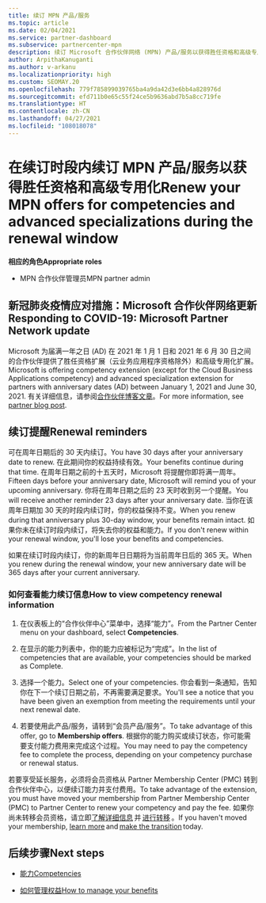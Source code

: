 ```yaml
---
title: 续订 MPN 产品/服务
ms.topic: article
ms.date: 02/04/2021
ms.service: partner-dashboard
ms.subservice: partnercenter-mpn
description: 续订 Microsoft 合作伙伴网络 (MPN) 产品/服务以获得胜任资格和高级专用化 - 续订时段开始于购买日期一周年后加一天。
author: ArpithaKanuganti
ms.author: v-arkanu
ms.localizationpriority: high
ms.custom: SEOMAY.20
ms.openlocfilehash: 779f785899039765ba4a9da42d3e6bb4a828976d
ms.sourcegitcommit: efd711b0e65c55f24ce5b9636abd7b5a8cc719fe
ms.translationtype: HT
ms.contentlocale: zh-CN
ms.lasthandoff: 04/27/2021
ms.locfileid: "108018078"
---
```

# <a name="renew-your-mpn-offers-for-competencies-and-advanced-specializations-during-the-renewal-window"></a><span data-ttu-id="b7f5f-103">在续订时段内续订 MPN 产品/服务以获得胜任资格和高级专用化</span><span class="sxs-lookup"><span data-stu-id="b7f5f-103">Renew your MPN offers for competencies and advanced specializations during the renewal window</span></span>

<span data-ttu-id="b7f5f-104">**相应的角色**</span><span class="sxs-lookup"><span data-stu-id="b7f5f-104">**Appropriate roles**</span></span>

- <span data-ttu-id="b7f5f-105">MPN 合作伙伴管理员</span><span class="sxs-lookup"><span data-stu-id="b7f5f-105">MPN partner admin</span></span>

## <a name="responding-to-covid-19-microsoft-partner-network-update"></a><span data-ttu-id="b7f5f-106">新冠肺炎疫情应对措施：Microsoft 合作伙伴网络更新</span><span class="sxs-lookup"><span data-stu-id="b7f5f-106">Responding to COVID-19: Microsoft Partner Network update</span></span>

<span data-ttu-id="b7f5f-107">Microsoft 为届满一年之日 (AD) 在 2021 年 1 月 1 日和 2021 年 6 月 30 日之间的合作伙伴提供了胜任资格扩展（云业务应用程序资格除外）和高级专用化扩展。</span><span class="sxs-lookup"><span data-stu-id="b7f5f-107">Microsoft is offering competency extension (except for the Cloud Business Applications competency) and advanced specialization extension for partners with anniversary dates (AD) between January 1, 2021 and June 30, 2021.</span></span> <span data-ttu-id="b7f5f-108">有关详细信息，请参阅[合作伙伴博客文章](https://blogs.partner.microsoft.com/mpn/responding-to-covid-19-microsoft-partner-network/)。</span><span class="sxs-lookup"><span data-stu-id="b7f5f-108">For more information, see [partner blog post](https://blogs.partner.microsoft.com/mpn/responding-to-covid-19-microsoft-partner-network/).</span></span>

## <a name="renewal-reminders"></a><span data-ttu-id="b7f5f-109">续订提醒</span><span class="sxs-lookup"><span data-stu-id="b7f5f-109">Renewal reminders</span></span>

<span data-ttu-id="b7f5f-110">可在周年日期后的 30 天内续订。</span><span class="sxs-lookup"><span data-stu-id="b7f5f-110">You have 30 days after your anniversary date to renew.</span></span> <span data-ttu-id="b7f5f-111">在此期间你的权益持续有效。</span><span class="sxs-lookup"><span data-stu-id="b7f5f-111">Your benefits continue during that time.</span></span> <span data-ttu-id="b7f5f-112">在周年日期之前的十五天时，Microsoft 将提醒你即将满一周年。</span><span class="sxs-lookup"><span data-stu-id="b7f5f-112">Fifteen days before your anniversary date, Microsoft will remind you of your upcoming anniversary.</span></span> <span data-ttu-id="b7f5f-113">你将在周年日期之后的 23 天时收到另一个提醒。</span><span class="sxs-lookup"><span data-stu-id="b7f5f-113">You will receive another reminder 23 days after your anniversary date.</span></span> <span data-ttu-id="b7f5f-114">当你在该周年日期加 30 天的时段内续订时，你的权益保持不变。</span><span class="sxs-lookup"><span data-stu-id="b7f5f-114">When you renew during that anniversary plus 30-day window, your benefits remain intact.</span></span> <span data-ttu-id="b7f5f-115">如果你未在续订时段内续订，将失去你的权益和能力。</span><span class="sxs-lookup"><span data-stu-id="b7f5f-115">If you don't renew within your renewal window, you'll lose your benefits and competencies.</span></span>

<span data-ttu-id="b7f5f-116">如果在续订时段内续订，你的新周年日日期将为当前周年日后的 365 天。</span><span class="sxs-lookup"><span data-stu-id="b7f5f-116">When you renew during the renewal window, your new anniversary date will be 365 days after your current anniversary.</span></span>

### <a name="how-to-view-competency-renewal-information"></a><span data-ttu-id="b7f5f-117">如何查看能力续订信息</span><span class="sxs-lookup"><span data-stu-id="b7f5f-117">How to view competency renewal information</span></span>

1. <span data-ttu-id="b7f5f-118">在仪表板上的“合作伙伴中心”菜单中，选择“能力”。</span><span class="sxs-lookup"><span data-stu-id="b7f5f-118">From the Partner Center menu on your dashboard, select **Competencies**.</span></span>  

2. <span data-ttu-id="b7f5f-119">在显示的能力列表中，你的能力应被标记为“完成”。</span><span class="sxs-lookup"><span data-stu-id="b7f5f-119">In the list of competencies that are available, your competencies should be marked as Complete.</span></span>  

3. <span data-ttu-id="b7f5f-120">选择一个能力。</span><span class="sxs-lookup"><span data-stu-id="b7f5f-120">Select one of your competencies.</span></span> <span data-ttu-id="b7f5f-121">你会看到一条通知，告知你在下一个续订日期之前，不再需要满足要求。</span><span class="sxs-lookup"><span data-stu-id="b7f5f-121">You'll see a notice that you have been given an exemption from meeting the requirements until your next renewal date.</span></span>

4. <span data-ttu-id="b7f5f-122">若要使用此产品/服务，请转到“会员产品/服务”。</span><span class="sxs-lookup"><span data-stu-id="b7f5f-122">To take advantage of this offer, go to **Membership offers**.</span></span> <span data-ttu-id="b7f5f-123">根据你的能力购买或续订状态，你可能需要支付能力费用来完成这个过程。</span><span class="sxs-lookup"><span data-stu-id="b7f5f-123">You may need to pay the competency fee to complete the process, depending on your competency purchase or renewal status.</span></span>

<span data-ttu-id="b7f5f-124">若要享受延长服务，必须将会员资格从 Partner Membership Center (PMC) 转到合作伙伴中心，以便续订能力并支付费用。</span><span class="sxs-lookup"><span data-stu-id="b7f5f-124">To take advantage of the extension, you must have moved your membership from Partner Membership Center (PMC) to Partner Center to renew your competency and pay the fee.</span></span> <span data-ttu-id="b7f5f-125">如果你尚未转移会员资格，请立即[了解详细信息](prepare-pmc-pc-migration.md) 并 [进行转移](https://partners.microsoft.com/partnerprogram/Welcome.aspx) 。</span><span class="sxs-lookup"><span data-stu-id="b7f5f-125">If you haven't moved your membership, [learn more](prepare-pmc-pc-migration.md) and [make the transition](https://partners.microsoft.com/partnerprogram/Welcome.aspx) today.</span></span>  

## <a name="next-steps"></a><span data-ttu-id="b7f5f-126">后续步骤</span><span class="sxs-lookup"><span data-stu-id="b7f5f-126">Next steps</span></span>

- [<span data-ttu-id="b7f5f-127">能力</span><span class="sxs-lookup"><span data-stu-id="b7f5f-127">Competencies</span></span>](learn-about-competencies.md)

- [<span data-ttu-id="b7f5f-128">如何管理权益</span><span class="sxs-lookup"><span data-stu-id="b7f5f-128">How to manage your benefits</span></span>](manage-your-partner-network-benefits.md)


